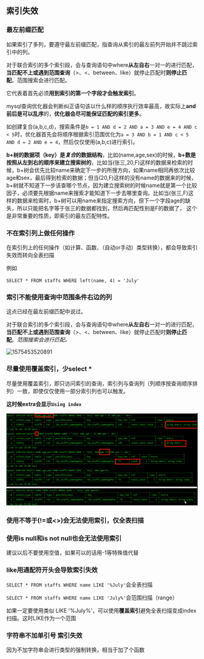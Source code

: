 ## 索引失效

### 最左前缀匹配

如果索引了多列，要遵守最左前缀匹配，指查询从索引的最左前列开始并不跳过索引中的列。

对于联合索引的多个索引段，会与查询语句中where**从左自右**一对一的进行匹配，**当匹配不上或遇到范围查询**（>、<、between、like）就停止匹配时**则停止匹配**。范围搜索会进行匹配。

它代表着首先必须**用到索引的第一个字段才会触发索引**。

mysql查询优化器会判断纠正语句该以什么样的顺序执行效率最高，故实际上**and前后是可以乱序**的，**优化器会尽可能保证匹配的索引更多**。

如创建复合(a,b,c,d)，搜索条件是`b = 1 AND d = 2 AND a = 3 AND e = 4 AND c < 5`时，优化器首先会将顺序根据索引范围优化为`a = 3 AND b = 1 AND c < 5 AND d = 2 AND e = 4`，然后仅仅使用(a,b,c)进行索引。

**b+树的数据项（key）是*复合*的数据结构**，比如(name,age,sex)的时候，**b+数是按照从左到右的顺序来建立搜索树的**，比如当(张三,20,F)这样的数据来检索的时候，b+树会优先比较name来确定下一步的所搜方向，如果name相同再依次比较age和sex，最后得到检索的数据；但当(20,F)这样的没有name的数据来的时候，b+树就不知道下一步该查哪个节点，因为建立搜索树的时候name就是第一个比较因子，必须要先根据name来搜索才能知道下一步去哪里查询。比如当(张三,F)这样的数据来检索时，b+树可以用name来指定搜索方向，但下一个字段age的缺失，所以只能把名字等于张三的数据都找到，然后再匹配性别是F的数据了， 这个是非常重要的性质，即索引的最左匹配特性。



### 不在索引列上做任何操作

在索引列上的任何操作（如计算、函数、（自动or手动）类型转换），都会导致索引失效而转向全表扫描

例如

`SELECT * FROM staffs WHERE left(name, 4) = 'July'`



### 索引不能使用查询中范围条件右边的列

这点已经在最左前缀匹配中说过。

对于联合索引的多个索引段，会与查询语句中where**从左自右**一对一的进行匹配，**当匹配不上或遇到范围查询**（>、<、between、like）就停止匹配时**则停止匹配**。*范围搜索会进行匹配。*

![1575453520891](索引失效/%5CUsers%5CQiaohongHao%5CAppData%5CRoaming%5CTypora%5Ctypora-user-images%5C1575453520891.png)



### 尽量使用覆盖索引，少select *



尽量使用覆盖索引，即只访问索引的查询，索引列与查询列（列顺序按查询顺序排列）一致，即使仅仅使用一部分索引列也可以触发。

**这时候extra会显示`Using index`**

![1575454021146](索引失效/1575454021146.png)



### 使用不等于(!=或<>)会无法使用索引，仅全表扫描



### 使用is null和is not null也会无法使用索引

建议以后不要使用空值，如果可以的话用-1等特殊值代替



### like用通配符开头会导致索引失效

`SELECT * FROM staffs WHERE name LIKE '%July'`会全表扫描

`SELECT * FROM staffs WHERE name LIKE 'July%'`会范围扫描（range）

如果一定要使用类似 LIKE '%July%'，可以使用**覆盖索引**避免全表扫描变成index扫描。这时LIKE作为一个范围



### 字符串不加单引号 索引失效  

因为不加字符串会进行类型的强制转换，相当于加了个函数